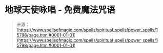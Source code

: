 <!--yml

category: 未分类

date: 2024-06-12 18:55:25

-->

# 地球天使咏唱 - 免费魔法咒语

> 来源：[https://www.spellsofmagic.com/spells/spiritual_spells/power_spells/15798/page.html#0001-01-01](https://www.spellsofmagic.com/spells/spiritual_spells/power_spells/15798/page.html#0001-01-01)
